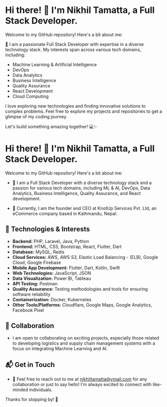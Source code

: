 # Hi there! 👋 I'm Nikhil Tamatta, a Full Stack Developer.

Welcome to my GitHub repository! Here's a bit about me:

🚀 I am a passionate Full Stack Developer with expertise in a diverse technology stack. My interests span across various tech domains, including:

- Machine Learning & Artificial Intelligence
- DevOps
- Data Analytics
- Business Intelligence
- Quality Assurance
- React Development
- Cloud Computing

I love exploring new technologies and finding innovative solutions to complex problems. Feel free to explore my projects and repositories to get a glimpse of my coding journey.

Let's build something amazing together! 💻✨

# Hi there! 👋 I'm Nikhil Tamatta, a Full Stack Developer.

Welcome to my GitHub repository! Here's a bit about me:

- 🚀 I am a Full Stack Developer with a diverse technology stack and a passion for various tech domains, including ML & AI, DevOps, Data Analytics, Business Intelligence, Quality Assurance, and React development.

- 💼 Currently, I am the founder and CEO at KnotUp Services Pvt. Ltd, an eCommerce company based in Kathmandu, Nepal.

## 🔧 Technologies & Interests
- **Backend:** PHP, Laravel, Java, Python
- **Frontend:** HTML, CSS, Bootstrap, React, Flutter, Dart
- **Database:** MySQL, Redis
- **Cloud Services:** AWS, AWS S3, Elastic Load Balancing - (ELB), Google Cloud, Google Firebase
- **Mobile App Development:** Flutter, Dart, Kotlin, Swift
- **Web Technologies:** JavaScript, JSON
- **Data Visualization:** Power BI, Tableau
- **API Testing:** Postman
- **Quality Assurance:** Testing methodologies and tools for ensuring software reliability
- **Containerization:** Docker, Kubernetes
- **Other Tools/Platforms:** Cloudflare, Google Maps, Google Analytics, Facebook Pixel

## 🤝 Collaboration
- I am open to collaborating on exciting projects, especially those related to developing logistics and supply chain management systems with a focus on integrating Machine Learning and AI.

## 📬 Get in Touch
- 📧 Feel free to reach out to me at [nikhiltamatta@ymail.com](mailto:nikhiltamatta@ymail.com) for any collaboration or just to say hello! I'm always excited to connect with like-minded individuals.

Thanks for stopping by! 🚀

<!---
nikhiltamatta/nikhiltamatta is a ✨ special ✨ repository because its `README.md` (this file) appears on your GitHub profile.
You can click the Preview link to take a look at your changes.
--->
